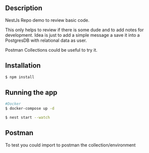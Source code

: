 ## Description

NestJs Repo demo to review basic code. 

This only helps to review if there is some dude and to add notes for development. Idea is just to add a simple message a save it into a PostgresDB with relational data as user.

Postman Collections could be useful to try it.

## Installation

```bash
$ npm install
```

## Running the app

```bash
#Docker
$ docker-compose up -d

$ nest start --watch
```

## Postman

To test you could import to postman the collection/environment